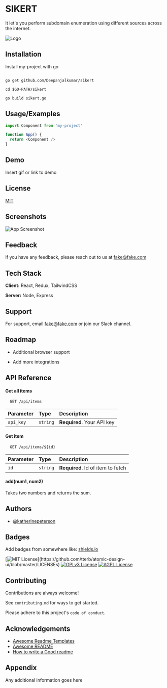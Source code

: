 
# SIKERT

It let's you perform subdomain enumeration using different sources across the internet.

![Logo](https://dev-to-uploads.s3.amazonaws.com/uploads/articles/th5xamgrr6se0x5ro4g6.png)

    
## Installation 

Install my-project with go

```

go get github.com/Deepanjalkumar/sikert

cd $GO-PATH/sikert

go build sikert.go
```
    
## Usage/Examples

```javascript
import Component from 'my-project'

function App() {
  return <Component />
}
```

  
## Demo

Insert gif or link to demo

  
## License

[MIT](https://choosealicense.com/licenses/mit/)

  
## Screenshots

![App Screenshot](https://via.placeholder.com/468x300?text=App+Screenshot+Here)

  
## Feedback

If you have any feedback, please reach out to us at fake@fake.com

  
## Tech Stack

**Client:** React, Redux, TailwindCSS

**Server:** Node, Express

  
## Support

For support, email fake@fake.com or join our Slack channel.

  
## Roadmap

- Additional browser support

- Add more integrations

  
## API Reference

#### Get all items

```http
  GET /api/items
```

| Parameter | Type     | Description                |
| :-------- | :------- | :------------------------- |
| `api_key` | `string` | **Required**. Your API key |

#### Get item

```http
  GET /api/items/${id}
```

| Parameter | Type     | Description                       |
| :-------- | :------- | :-------------------------------- |
| `id`      | `string` | **Required**. Id of item to fetch |

#### add(num1, num2)

Takes two numbers and returns the sum.

  
## Authors

- [@katherinepeterson](https://www.github.com/octokatherine)

  
## Badges

Add badges from somewhere like: [shields.io](https://shields.io/)

[![MIT License](https://img.shields.io/apm/l/atomic-design-ui.svg?)](https://github.com/tterb/atomic-design-ui/blob/master/LICENSEs)
[![GPLv3 License](https://img.shields.io/badge/License-GPL%20v3-yellow.svg)](https://opensource.org/licenses/)
[![AGPL License](https://img.shields.io/badge/license-AGPL-blue.svg)](http://www.gnu.org/licenses/agpl-3.0)

  
## Contributing

Contributions are always welcome!

See `contributing.md` for ways to get started.

Please adhere to this project's `code of conduct`.

  
## Acknowledgements

 - [Awesome Readme Templates](https://awesomeopensource.com/project/elangosundar/awesome-README-templates)
 - [Awesome README](https://github.com/matiassingers/awesome-readme)
 - [How to write a Good readme](https://bulldogjob.com/news/449-how-to-write-a-good-readme-for-your-github-project)

  
## Appendix

Any additional information goes here

  

